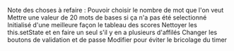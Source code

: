 Note des choses à refaire :
Pouvoir choisir le nombre de mot que l'on veut
Mettre une valeur de 20 mots de bases si ça n'a pas été selectionné
Initialisé d'une meilleure façon le tableau des scores
Nettoyer les this.setState et en faire un seul s'il y en a plusieurs d'affilés
Changer les boutons de validation et de passe
Modifier pour éviter le bricolage du timer
